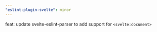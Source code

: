 ```yaml
---
"eslint-plugin-svelte": minor
---
```


feat: update svelte-eslint-parser to add support for `<svelte:document>`
